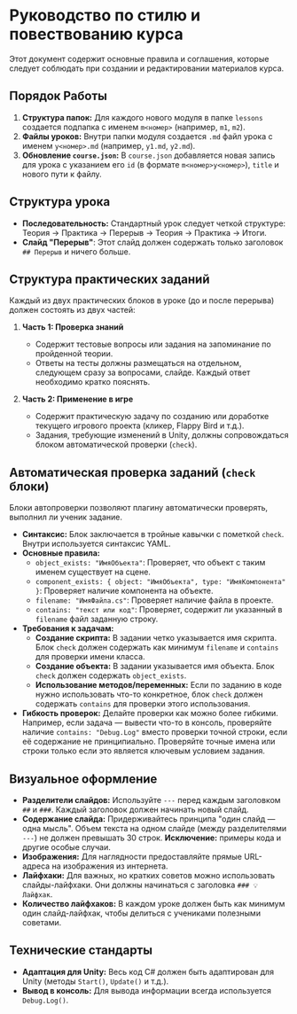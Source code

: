 # Руководство по стилю и повествованию курса

Этот документ содержит основные правила и соглашения, которые следует соблюдать при создании и редактировании материалов курса.

## Порядок Работы

1.  **Структура папок:** Для каждого нового модуля в папке `lessons` создается подпапка с именем `m<номер>` (например, `m1`, `m2`).
2.  **Файлы уроков:** Внутри папки модуля создается `.md` файл урока с именем `y<номер>.md` (например, `y1.md`, `y2.md`).
3.  **Обновление `course.json`:** В `course.json` добавляется новая запись для урока с указанием его `id` (в формате `m<номер>y<номер>`), `title` и нового пути к файлу.

## Структура урока

- **Последовательность:** Стандартный урок следует четкой структуре: Теория → Практика → Перерыв → Теория → Практика → Итоги.
- **Слайд "Перерыв"**: Этот слайд должен содержать только заголовок `## Перерыв` и ничего больше.

## Структура практических заданий

Каждый из двух практических блоков в уроке (до и после перерыва) должен состоять из двух частей:

1.  **Часть 1: Проверка знаний**
    - Содержит тестовые вопросы или задания на запоминание по пройденной теории.
    - Ответы на тесты должны размещаться на отдельном, следующем сразу за вопросами, слайде. Каждый ответ необходимо кратко пояснять.

2.  **Часть 2: Применение в игре**
    - Содержит практическую задачу по созданию или доработке текущего игрового проекта (кликер, Flappy Bird и т.д.).
    - Задания, требующие изменений в Unity, должны сопровождаться блоком автоматической проверки (`check`).

## Автоматическая проверка заданий (`check` блоки)

Блоки автопроверки позволяют плагину автоматически проверять, выполнил ли ученик задание.

- **Синтаксис:** Блок заключается в тройные кавычки с пометкой `check`. Внутри используется синтаксис YAML.
- **Основные правила:**
    - `object_exists: "ИмяОбъекта"`: Проверяет, что объект с таким именем существует на сцене.
    - `component_exists: { object: "ИмяОбъекта", type: "ИмяКомпонента" }`: Проверяет наличие компонента на объекте.
    - `filename: "ИмяФайла.cs"`: Проверяет наличие файла в проекте.
    - `contains: "текст или код"`: Проверяет, содержит ли указанный в `filename` файл заданную строку.
- **Требования к задачам:**
    - **Создание скрипта:** В задании четко указывается имя скрипта. Блок `check` должен содержать как минимум `filename` и `contains` для проверки имени класса.
    - **Создание объекта:** В задании указывается имя объекта. Блок `check` должен содержать `object_exists`.
    - **Использование методов/переменных:** Если по заданию в коде нужно использовать что-то конкретное, блок `check` должен содержать `contains` для проверки этого использования.
- **Гибкость проверок:** Делайте проверки как можно более гибкими. Например, если задача — вывести что-то в консоль, проверяйте наличие `contains: "Debug.Log"` вместо проверки точной строки, если её содержание не принципиально. Проверяйте точные имена или строки только если это является ключевым условием задания.

## Визуальное оформление

- **Разделители слайдов:** Используйте `---` перед каждым заголовком `##` и `###`. Каждый заголовок должен начинать новый слайд.
- **Содержание слайда:** Придерживайтесь принципа "один слайд — одна мысль". Объем текста на одном слайде (между разделителями `---`) не должен превышать 30 строк. **Исключение:** примеры кода и другие особые случаи.
- **Изображения:** Для наглядности предоставляйте прямые URL-адреса на изображения из интернета.
- **Лайфхаки:** Для важных, но кратких советов можно использовать слайды-лайфхаки. Они должны начинаться с заголовка `### 💡 Лайфхак`.
- **Количество лайфхаков:** В каждом уроке должен быть как минимум один слайд-лайфхак, чтобы делиться с учениками полезными советами.

## Технические стандарты

- **Адаптация для Unity:** Весь код C# должен быть адаптирован для Unity (методы `Start()`, `Update()` и т.д.).
- **Вывод в консоль:** Для вывода информации всегда используется `Debug.Log()`.
